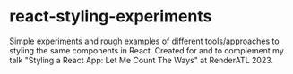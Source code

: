 # react-styling-experiments

Simple experiments and rough examples of different tools/approaches to styling the same components in React. Created for
and to complement my talk "Styling a React App: Let Me Count The Ways" at RenderATL 2023.
